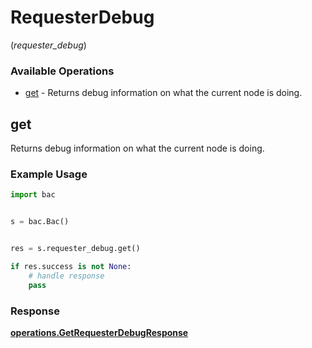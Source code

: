 # RequesterDebug
(*requester_debug*)

### Available Operations

* [get](#get) - Returns debug information on what the current node is doing.

## get

Returns debug information on what the current node is doing.

### Example Usage

```python
import bac


s = bac.Bac()


res = s.requester_debug.get()

if res.success is not None:
    # handle response
    pass
```


### Response

**[operations.GetRequesterDebugResponse](../../models/operations/getrequesterdebugresponse.md)**


